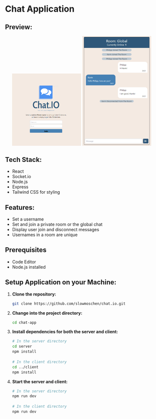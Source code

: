 # Chat Application

## Preview:
<p align="center">
  <img src="https://github.com/SlowMoschen/Chat.IO/blob/main/images/frontpage.PNG" alt="Frontpage" width="45%">
  <img src="https://github.com/SlowMoschen/Chat.IO/blob/main/images/chat.PNG" alt="Chatpage" width="45%">
</p>


## Tech Stack:

- React
- Socket.io
- Node.js
- Express
- Tailwind CSS for styling

## Features:

- Set a username
- Set and join a private room or the global chat
- Display user join and disconnect messages
- Usernames in a room are unique

## Prerequisites
- Code Editor
- Node.js installed

## Setup Application on your Machine:

1. **Clone the repository:**

    ```bash
    git clone https://github.com/slowmoschen/chat.io.git
    ```

2. **Change into the project directory:**

    ```bash
    cd chat-app
    ```

3. **Install dependencies for both the server and client:**

    ```bash
    # In the server directory
    cd server
    npm install

    # In the client directory
    cd ../client
    npm install
    ```

4. **Start the server and client:**

    ```bash
    # In the server directory
    npm run dev

    # In the client directory
    npm run dev
    ```
